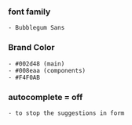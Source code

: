 ### font family
    - Bubblegum Sans

### Brand Color
    - #002d48 (main)
    - #008eaa (components)
    - #F4F0AB

### autocomplete = off 
    - to stop the suggestions in form